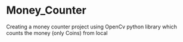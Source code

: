 # Money_Counter
Creating a money counter project using OpenCv python library which counts the money (only Coins)
from local